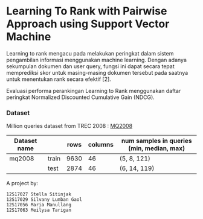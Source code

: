 # Learning To Rank with Pairwise Approach using Support Vector Machine
Learning to rank mengacu pada melakukan peringkat dalam sistem pengambilan informasi menggunakan machine learning. Dengan adanya sekumpulan dokumen dan user query, fungsi ini dapat secara tepat memprediksi skor untuk masing-masing dokumen tersebut pada saatnya untuk menentukan rank secara efektif [2].

Evaluasi performa perankingan Learning to Rank menggunakan daftar peringkat Normalized Discounted Cumulative Gain (NDCG).


### Dataset
Million queries dataset from TREC 2008 :
[MQ2008](https://www.microsoft.com/en-us/research/project/letor-learning-rank-information-retrieval/#!letor-4-0)

| Dataset name |       | rows   | columns | num samples in queries (min, median, max) | 
|--------------|-------|--------|---------|-------------------------------------------| 
| mq2008       | train | 9630   | 46      | (5, 8, 121)                               | 
|              | test  | 2874   | 46      | (6, 14, 119)                              | 




A project by:
```
12S17027 Stella Sitinjak
12S17029 Silvany Lumban Gaol
12S17056 Maria Manullang
12S17063 Meilysa Tarigan
```

